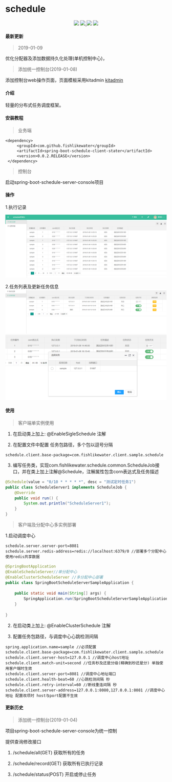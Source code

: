# schedule
<p align="center">
    <a>
        <img src="https://img.shields.io/badge/codecov-60%25-orange.svg" >
    </a>
    <a href="http://www.apache.org/licenses/LICENSE-2.0.html" target="_blank">
        <img src="http://img.shields.io/:license-apache-brightgreen.svg" >
    </a>
    <a>
        <img src="https://img.shields.io/badge/JDK-1.8+-green.svg" >
    </a>
    <a>
        <img src="https://img.shields.io/badge/spring%20boot-2.0%2B-brightgreen.svg" >
    </a>
</p>

#### 最新更新
> 2019-01-09

优化分配器及添加数据持久化处理(单机控制中心)，

> 添加统一控制台(2019-01-08)

添加控制台web操作页面，页面模板采用kitadmin [kitadmin](https://gitee.com/kitteam/kit_admin)


#### 介绍
轻量的分布式任务调度框架。


#### 安装教程

>业务端
```
<dependency>
     <groupId>com.github.fishlikewater</groupId>
     <artifactId>spring-boot-schedule-client-stater</artifactId>
     <version>0.0.2.RELEASE</version>
 </dependency>        
   ```
  
> 控制台

启动spring-boot-schedule-server-console项目

#### 操作

1.执行记录

![Image text](pic/recod.png)

2.任务列表及更新任务信息
![Image text](pic/job.png)
![Image text](pic/select.png)

#### 使用

> 客户端单实例使用

1. 在启动类上加上: @EnableSigleSchedule 注解

2. 在配置文件中配置 任务包路径，多个包以逗号分隔
```$xslt
schedule.client.base-package=com.fishlikewater.client.sample.schedule
```
3. 编写任务类，实现com.fishlikewater.schedule.common.ScheduleJob接口，并在类上加上注解@Schedule，注解属性包含corn表达式及任务描述
```java
@Schedule(value = "0/10 * * * * *", desc = "测试定时任务1")
public class ScheduleServer1 implements ScheduleJob {
    @Override
    public void run() {
        System.out.println("ScheduleServer1");
    }
}

```

> 客户端及分配中心多实例部署

1.启动调度中心
```$xml
schedule.server.server-port=8081
schedule.server.redis-address=redis://localhost:6379/0 //部署多个分配中心使用redis共享数据
```

```java
@SpringBootApplication
@EnableScheduleServer//单分配中心
@EnableClusterScheduleServer //多分配中心部署
public class SpringBootScheduleServerSampleApplication {

    public static void main(String[] args) {
        SpringApplication.run(SpringBootScheduleServerSampleApplication.class, args);
    }

}
```

2. 在启动类上加上: @EnableClusterSchedule 注解

3. 配置任务包路径，与调度中心心跳检测间隔
```$xslt
spring.application.name=sample //必须配置
schedule.client.base-package=com.fishlikewater.client.sample.schedule
schedule.client.server-host=127.0.0.1 //调度中心host地址
schedule.client.match-unit=second //任务秒及还是分级(精确到秒还是分) 单独使用客户端时生效
schedule.client.server-port=8081 //调度中心地址端口
schedule.client.health-beat=60 //心跳检测间隔 秒
schedule.client.retry-interval=60 //断线重连间隔 秒
schedule.client.server-address=127.0.0.1:8080,127.0.0.1:8081 //调度中心地址 配置改项时 host与port配置不生效
```
#### 更新历史

> 添加统一控制台(2019-01-04)

项目spring-boot-schedule-server-console为统一控制

提供查询修改接口

1. /schedule/all(GET) 获取所有的任务

2. /schedule/record(GET) 获取所有已执行记录

3. /schedule/status(POST) 开启或停止任务